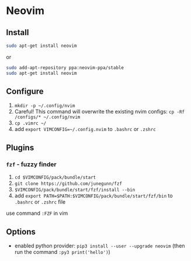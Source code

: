 # Neovim

## Install

```sh
sudo apt-get install neovim
```

or 

```sh
sudo add-apt-repository ppa:neovim-ppa/stable 
sudo apt-get install neovim
```

## Configure

1. `mkdir -p ~/.config/nvim`
2. Careful! This command will overwrite the existing nvim configs: `cp -Rf /configs/* ~/.config/nvim`
3. `cp .vimrc ~/`
4. add `export VIMCONFIG=~/.config.nvim` to `.bashrc` or `.zshrc`

## Plugins

### `fzf` - fuzzy finder

1. `cd $VIMCONFIG/pack/bundle/start`
2. `git clone https://github.com/junegunn/fzf`
3. `$VIMCONFIG/pack/bundle/start/fzf/install --bin`
4. add `export PATH=$PATH:$VIMCONFIG/pack/bundle/start/fzf/bin` to `.bashrc` or `.zshrc` file

use command `:FZF` in vim

## Options

- enabled python provider: `pip3 install --user --upgrade neovim` (then run the command `:py3 print('hello')`)
